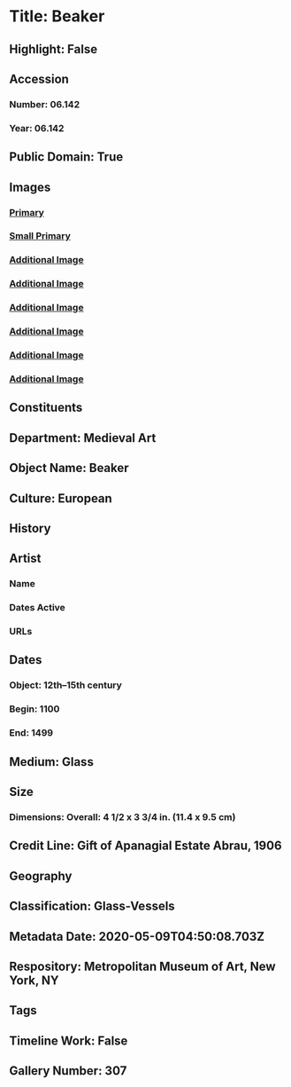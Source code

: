 # Title: Beaker
## Highlight: False
## Accession
### Number: 06.142
### Year: 06.142
## Public Domain: True
## Images
### [Primary](https://images.metmuseum.org/CRDImages/md/original/DP225281.jpg)
### [Small Primary](https://images.metmuseum.org/CRDImages/md/web-large/DP225281.jpg)
### [Additional Image](https://images.metmuseum.org/CRDImages/md/original/sf06-142s1.jpg)
### [Additional Image](https://images.metmuseum.org/CRDImages/md/original/sf06-142s2.jpg)
### [Additional Image](https://images.metmuseum.org/CRDImages/md/original/sf06-142s3.jpg)
### [Additional Image](https://images.metmuseum.org/CRDImages/md/original/sf06-142s4.jpg)
### [Additional Image](https://images.metmuseum.org/CRDImages/md/original/sf06-142s5.jpg)
### [Additional Image](https://images.metmuseum.org/CRDImages/md/original/sf06-142s6.jpg)
## Constituents
## Department: Medieval Art
## Object Name: Beaker
## Culture: European
## History
## Artist
### Name
### Dates Active
### URLs
## Dates
### Object: 12th–15th century
### Begin: 1100
### End: 1499
## Medium: Glass
## Size
### Dimensions: Overall: 4 1/2 x 3 3/4 in. (11.4 x 9.5 cm)
## Credit Line: Gift of Apanagial Estate Abrau, 1906
## Geography
## Classification: Glass-Vessels
## Metadata Date: 2020-05-09T04:50:08.703Z
## Respository: Metropolitan Museum of Art, New York, NY
## Tags
## Timeline Work: False
## Gallery Number: 307